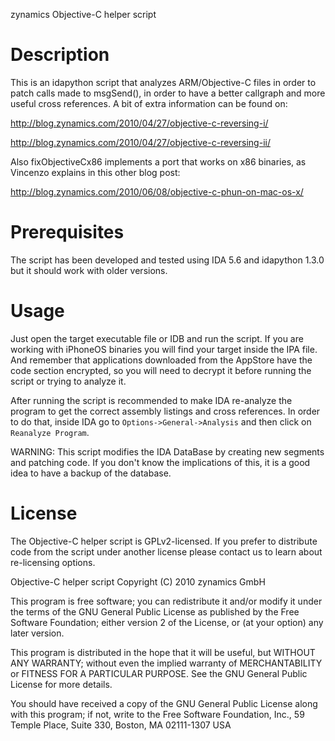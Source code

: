 zynamics Objective-C helper script


# Description

This is an idapython script that analyzes ARM/Objective-C files in
order to patch calls made to msgSend(), in order to have a better
callgraph and more useful cross references. A bit of extra information
can be found on:

http://blog.zynamics.com/2010/04/27/objective-c-reversing-i/

http://blog.zynamics.com/2010/04/27/objective-c-reversing-ii/


Also fixObjectiveCx86 implements a port that works on x86 binaries, as
Vincenzo explains in this other blog post:

http://blog.zynamics.com/2010/06/08/objective-c-phun-on-mac-os-x/


# Prerequisites

The script has been developed and tested using IDA 5.6 and idapython
1.3.0 but it should work with older versions.


# Usage

Just open the target executable file or IDB and run the script. If you
are working with iPhoneOS binaries you will find your target inside the
IPA file. And remember that applications downloaded from the AppStore
have the code section encrypted, so you will need to decrypt it before
running the script or trying to analyze it.

After running the script is recommended to make IDA re-analyze the
program to get the correct assembly listings and cross references. In
order to do that, inside IDA go to `Options->General->Analysis` and then
click on `Reanalyze Program`.

WARNING:
This script modifies the IDA DataBase by creating new segments and
patching code. If you don't know the implications of this, it is
a good idea to have a backup of the database.


# License

The Objective-C helper script is GPLv2-licensed. If you prefer to
distribute code from the script under another license please contact
us to learn about re-licensing options.

Objective-C helper script
Copyright (C) 2010 zynamics GmbH

This program is free software; you can redistribute it and/or modify
it under the terms of the GNU General Public License as published by
the Free Software Foundation; either version 2 of the License, or (at
your option) any later version.

This program is distributed in the hope that it will be useful, but
WITHOUT ANY WARRANTY; without even the implied warranty of
MERCHANTABILITY or FITNESS FOR A PARTICULAR PURPOSE.
See the GNU General Public License for more details.

You should have received a copy of the GNU General Public License along
with this program; if not, write to the Free Software Foundation, Inc.,
59 Temple Place, Suite 330, Boston, MA 02111-1307 USA
